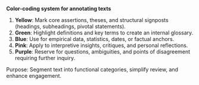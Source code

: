 
**Color-coding system for annotating texts**

1. **Yellow**: Mark core assertions, theses, and structural signposts (headings, subheadings, pivotal statements).
2. **Green**: Highlight definitions and key terms to create an internal glossary.
3. **Blue**: Use for empirical data, statistics, dates, or factual anchors.
4. **Pink**: Apply to interpretive insights, critiques, and personal reflections.
5. **Purple**: Reserve for questions, ambiguities, and points of disagreement requiring further inquiry.

Purpose: Segment text into functional categories, simplify review, and enhance engagement.
